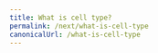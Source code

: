```yaml
---
title: What is cell type?
permalink: /next/what-is-cell-type
canonicalUrl: /what-is-cell-type
---
```

